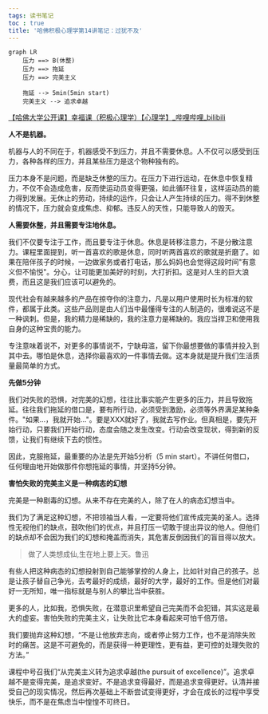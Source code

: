 ```yaml
---
tags: 读书笔记
toc : true
title: '哈佛积极心理学第14讲笔记：过犹不及'
---
```


```mermaid
graph LR
    压力 ==> B(休整)
    压力 ==> 拖延
    压力 ==> 完美主义

    拖延 --> 5min(5min start)
    完美主义 --> 追求卓越

```

[【哈佛大学公开课】幸福课（积极心理学）【心理学】_哔哩哔哩_bilibili](https://www.bilibili.com/video/BV1kx411S7ZU?p=14)

**人不是机器。**

机器与人的不同在于，机器感受不到压力，并且不需要休息。人不仅可以感受到压力，各种各样的压力，并且某些压力是这个物种独有的。

压力本身不是问题，而是缺乏休整的压力。在压力下进行运动，在休息中恢复精力，不仅不会造成危害，反而使运动员变得更强，如此循环往复，这样运动员的能力得到发展。无休止的劳动，持续的运作，只会让人产生持续的压力。得不到休整的情况下，压力就会变成焦虑、抑郁。违反人的天性，只能导致人的毁灭。

**人需要休整，并且需要专注地休息。**

我们不仅要专注于工作，而且要专注于休息。休息是转移注意力，不是分散注意力。课程里面提到，听一首喜欢的歌是休息，同时听两首喜欢的歌就是折磨了。如果在陪伴孩子的时候，一边做家务或者打电话，那么妈妈也会觉得这段时间"有意义但不愉悦"。分心，让可能更加美好的时刻，大打折扣。这是对人生的巨大浪费，而且这是我们应该可以避免的。

现代社会有越来越多的产品在掠夺你的注意力，凡是以用户使用时长为标准的软件，都属于此类。这些产品则是由人们当中最懂得专注的人制造的，很难说这不是一种讽刺。但是，我的精力是稀缺的，我的注意力是稀缺的。我应当捍卫和使用我自身的这种宝贵的能力。

专注意味着说不，对更多的事情说不，宁缺毋滥，留下你最想要做的事情并投入到其中去。哪怕是休息，选择你最喜欢的一件事情去做。这本身就是提升我们生活质量最简单的方式。

**先做5分钟**

我们对失败的恐惧，对完美的幻想，往往比事实能产生更多的压力，并且导致拖延。往往我们拖延的借口是，要有所行动，必须受到激励，必须等外界满足某种条件。"如果...，我就开始..."。要是XXX就好了，我就去写作业。但真相是，要先开始行动，只要我们开始行动，态度会随之发生改变。行动会改变现状，得到新的反馈，让我们有继续下去的惯性。

因此，克服拖延，最重要的办法是先开始5分析（5 min start）。不讲任何借口，任何理由地开始做那件你想拖延的事情，并坚持5分钟。

**害怕失败的完美主义是一种病态的幻想**

完美是一种剧毒的幻想。从来不存在完美的人，除了在人的病态幻想当中。

我们为了满足这种幻想，不把领袖当人看，一定要将他们宣传成完美的圣人。选择性无视他们的缺点，鼓吹他们的优点，并且打压一切敢于提出异议的他人。但他们的缺点却不会因为我们的幻想和掩盖而消失，其危害反倒因我们的盲目得以放大。

> 做了人类想成仙,生在地上要上天。鲁迅

有些人把这种病态的幻想投射到自己能够掌控的人身上，比如针对自己的孩子。总是让孩子替自己争光，去考最好的成绩，最好的大学，最好的工作。但是他们对最好一无所知，唯一指标就是与别人的攀比当中获胜。

更多的人，比如我，恐惧失败，在潜意识里希望自己完美而不会犯错，其实这是最大的虚妄。害怕失败的完美主义，让失败比它本身看起来可怕千倍万倍。

我们要抛弃这种幻想，“不是让他放弃志向，或者停止努力工作，也不是消除失败时的痛苦。这是不可避免的，而是获得一种更理性，更有益，更可控的处理失败的方法。”

课程中号召我们“从完美主义转为追求卓越(the pursuit of excellence)”。追求卓越不是变得完美，是追求变好。不是追求变得最好，而是追求变得更好。认清并接受自己的现实情况，然后再次基础上不断尝试变得更好，才会在成长的过程中享受快乐，而不是在焦虑当中惶惶不可终日。



